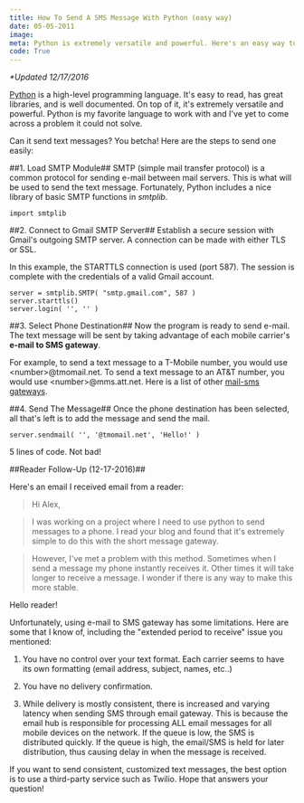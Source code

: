 ```yaml
---
title: How To Send A SMS Message With Python (easy way)
date: 05-05-2011
image:
meta: Python is extremely versatile and powerful. Here's an easy way to send SMS messages using the Gmail Gateway.
code: True
---
```


*\*Updated 12/17/2016*

[Python][2] is a high-level programming language. It's easy to read, has great libraries, and is well documented. On top of it, it's extremely versatile and powerful. Python is my favorite language to work with and I've yet to come across a problem it could not solve.

Can it send text messages? You betcha! Here are the steps to send one easily:

##1. Load SMTP Module##
SMTP (simple mail transfer protocol) is a common protocol for sending e-mail between mail servers. This is what will be used to send the text message. Fortunately, Python includes a nice library of basic SMTP functions in *smtplib*.

<pre><code class=language-python>import smtplib
</code></pre>

##2. Connect to Gmail SMTP Server##
Establish a secure session with Gmail's outgoing SMTP server. A connection can be made with either TLS or SSL.

In this example, the STARTTLS connection is used (port 587). The session is complete with the credentials of a valid Gmail account.

<pre><code class=language-python>server = smtplib.SMTP( "smtp.gmail.com", 587 )
server.starttls()
server.login( '<gmail_address>', '<gmail_password>' )
</code></pre>

##3. Select Phone Destination##
Now the program is ready to send e-mail. The text message will be sent by taking advantage of each mobile carrier's **e-mail to SMS gateway**.

For example, to send a text message to a T-Mobile number, you would use &lt;number&gt;@tmomail.net. To send a text message to an AT&T number, you would use &lt;number&gt;@mms.att.net. Here is a list of other [mail-sms gateways][1].

##4. Send The Message##
Once the phone destination has been selected, all that's left is to add the message and send the mail.

<pre><code class=language-python>server.sendmail( '<from>', '<number>@tmomail.net', 'Hello!' )
</code></pre>

5 lines of code. Not bad!

<div class="hr-post"></div>

##Reader Follow-Up (12-17-2016)##

Here's an email I received email from a reader:

> Hi Alex,

> I was working on a project where I need to use python to send messages to a phone. I read your blog and found that it's extremely simple to do this with the short message gateway.

> However, I've met a problem with this method. Sometimes when I send a message my phone instantly receives it. Other times it will take longer to receive a message. I wonder if there is any way to make this more stable.

Hello reader!

Unfortunately, using e-mail to SMS gateway has some limitations. Here are some that I know of, including the "extended period to receive" issue you mentioned:

1. You have no control over your text format. Each carrier seems to have its own formatting (email address, subject, names, etc..)

2. You have no delivery confirmation.

3. While delivery is mostly consistent, there is increased and varying latency when sending SMS through email gateway. This is because the email hub is responsible for processing ALL email messages for all mobile devices on the network. If the queue is low, the SMS is distributed quickly. If the queue is high, the email/SMS is held for later distribution, thus causing delay in when the message is received.

If you want to send consistent, customized text messages, the best option is to use a third-party service such as Twilio. Hope that answers your question!

[1]: https://en.wikipedia.org/wiki/List_of_SMS_gateways
[2]: http://www.python.org/
